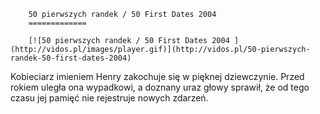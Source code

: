 
        50 pierwszych randek / 50 First Dates 2004 
        =============
        
        [![50 pierwszych randek / 50 First Dates 2004 ](http://vidos.pl/images/player.gif)](http://vidos.pl/50-pierwszych-randek-50-first-dates-2004)
        
        
 Kobieciarz imieniem Henry zakochuje się w pięknej dziewczynie. Przed rokiem uległa ona wypadkowi, a doznany uraz głowy sprawił, że od tego czasu jej pamięć nie rejestruje nowych zdarzeń.
    